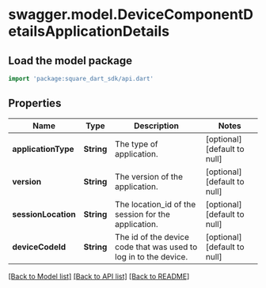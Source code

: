 # swagger.model.DeviceComponentDetailsApplicationDetails

## Load the model package
```dart
import 'package:square_dart_sdk/api.dart'
```

## Properties
Name | Type | Description | Notes
------------ | ------------- | ------------- | -------------
**applicationType** | **String** | The type of application. | [optional] [default to null]
**version** | **String** | The version of the application. | [optional] [default to null]
**sessionLocation** | **String** | The location_id of the session for the application. | [optional] [default to null]
**deviceCodeId** | **String** | The id of the device code that was used to log in to the device. | [optional] [default to null]

[[Back to Model list]](../README.md#documentation-for-models) [[Back to API list]](../README.md#documentation-for-api-endpoints) [[Back to README]](../README.md)


